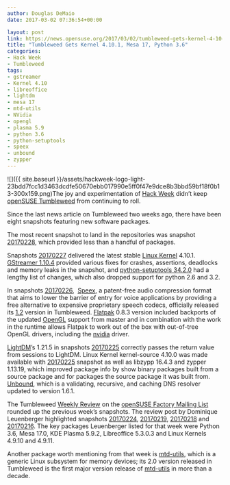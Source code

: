 ```yaml
---
author: Douglas DeMaio
date: 2017-03-02 07:36:54+00:00

layout: post
link: https://news.opensuse.org/2017/03/02/tumbleweed-gets-kernel-4-10-1-mesa-17-python-3-6/
title: "Tumbleweed Gets Kernel 4.10.1, Mesa 17, Python 3.6"
categories:
- Hack Week
- Tumbleweed
tags:
- gstreamer
- Kernel 4.10
- libreoffice
- lightdm
- mesa 17
- mtd-utils
- NVidia
- opengl
- plasma 5.9
- python 3.6
- python-setuptools
- speex
- unbound
- zypper
---
```

![]({{ site.baseurl }}/assets/hackweek-logo-light-23bdd7fcc1d3463dcdfe50670ebb017990e5ff0f47e9dce8b3bbd59bf18f0b13-300x159.png)The joy and experimentation of [Hack Week](https://hackweek.suse.com) didn’t keep [openSUSE Tumbleweed](https://en.opensuse.org/Portal:Tumbleweed) from continuing to roll.

Since the last news article on Tumbleweed two weeks ago, there have been eight snapshots featuring new software packages.

The most recent snapshot to land in the repositories was snapshot [20170228](https://lists.opensuse.org/opensuse-factory/2017-03/msg00049.html), which provided less than a handful of packages.

Snapshots [20170227](https://lists.opensuse.org/opensuse-factory/2017-03/msg00012.html) delivered the latest stable [Linux Kernel](https://www.kernel.org) 4.10.1. [GStreamer 1.10.4](https://gstreamer.freedesktop.org/) provided various fixes for crashes, assertions, deadlocks and memory leaks in the snapshot, and [python-setuptools 34.2.0](https://pypi.python.org/pypi/setuptools) had a lengthy list of changes, which also dropped support for python 2.6 and 3.2.

In snapshots [20170226](https://lists.opensuse.org/opensuse-factory/2017-02/msg00753.html),  [Speex](https://speex.org), a patent-free audio compression format that aims to lower the barrier of entry for voice applications by providing a free alternative to expensive proprietary speech codecs, officially released its [1.2](https://speex.org/news/) version in Tumbleweed. [Flatpak](http://flatpak.org/) 0.8.3 version included backports of the updated [OpenGL](https://www.opengl.org/) support from master and in combination with the work in the runtime allows Flatpak to work out of the box with out-of-tree OpenGL drivers, including the [nvidia](http://www.nvidia.com/) driver.<!-- more -->

[LightDM](https://www.freedesktop.org/wiki/Software/LightDM/)’s 1.21.5 in snapshots [20170225](https://lists.opensuse.org/opensuse-factory/2017-02/msg00722.html) correctly passes the return value from sessions to LightDM. Linux Kernel kernel-source 4.10.0 was made available with [20170225](https://lists.opensuse.org/opensuse-factory/2017-02/msg00722.html) snapshot as well as libzypp 16.4.3 and zypper 1.13.19, which improved package info by show binary packages built from a source package and for packages the source package it was built from. [Unbound](https://unbound.net/index.html), which is a validating, recursive, and caching DNS resolver updated to version 1.6.1.

The Tumbleweed [Weekly Review](https://lists.opensuse.org/opensuse-factory/2017-02/msg00611.html) on the [openSUSE Factory Mailing List](https://lists.opensuse.org/opensuse-factory/) rounded up the previous week’s snapshots. The review post by Dominique Leuenberger highlighted snapshots [20170224](https://lists.opensuse.org/opensuse-factory/2017-02/msg00597.html), [20170219](https://lists.opensuse.org/opensuse-factory/2017-02/msg00509.html), [20170218](https://lists.opensuse.org/opensuse-factory/2017-02/msg00497.html) and [20170216](https://lists.opensuse.org/opensuse-factory/2017-02/msg00484.html). The key packages Leuenberger listed for that week were Python 3.6, Mesa 17.0, KDE Plasma 5.9.2, Libreoffice 5.3.0.3 and Linux Kernels 4.9.10 and 4.9.11.

Another package worth mentioning from that week is [mtd-utils](http://www.linux-mtd.infradead.org/), which is a generic Linux subsystem for memory devices; its 2.0 version released in Tumbleweed is the first major version release of [mtd-utils](http://www.linux-mtd.infradead.org/) in more than a decade.		
